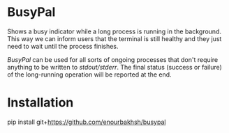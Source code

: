 # BusyPal
Shows a busy indicator while a long process is running in the background. This way we can inform users that the terminal is still healthy and they just need to wait until the process finishes. 

*BusyPal* can be used for all sorts of ongoing processes that don't require anything to be written to *stdout/stderr*. The final status (success or failure) of the long-running operation will be reported at the end.

# Installation
pip install git+https://github.com/enourbakhsh/busypal
